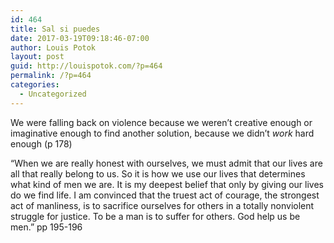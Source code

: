 ```yaml
---
id: 464
title: Sal si puedes
date: 2017-03-19T09:18:46-07:00
author: Louis Potok
layout: post
guid: http://louispotok.com/?p=464
permalink: /?p=464
categories:
  - Uncategorized
---
```

We were falling back on violence because we weren&#8217;t creative enough or imaginative enough to find another solution, because we didn&#8217;t _work_ hard enough (p 178)

&#8220;When we are really honest with ourselves, we must admit that our lives are all that really belong to us. So it is how we use our lives that determines what kind of men we are. It is my deepest belief that only by giving our lives do we find life. I am convinced that the truest act of courage, the strongest act of manliness, is to sacrifice ourselves for others in a totally nonviolent struggle for justice. To be a man is to suffer for others. God help us be men.&#8221; pp 195-196